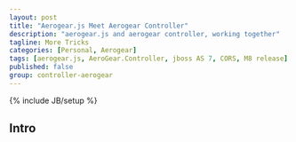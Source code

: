 ```yaml
---
layout: post
title: "Aerogear.js Meet Aerogear Controller"
description: "aerogear.js and aerogear controller, working together"
tagline: More Tricks
categories: [Personal, Aerogear]
tags: [aerogear.js, AeroGear.Controller, jboss AS 7, CORS, M8 release]
published: false
group: controller-aerogear
---
```

{% include JB/setup %}

## Intro
